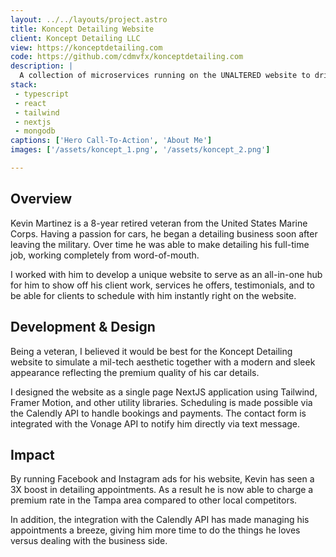 ```yaml
---
layout: ../../layouts/project.astro
title: Koncept Detailing Website
client: Koncept Detailing LLC
view: https://konceptdetailing.com
code: https://github.com/cdmvfx/konceptdetailing.com
description: |
  A collection of microservices running on the UNALTERED website to drive customer engagement, review collection, and more.
stack:
 - typescript
 - react
 - tailwind
 - nextjs
 - mongodb
captions: ['Hero Call-To-Action', 'About Me']
images: ['/assets/koncept_1.png', '/assets/koncept_2.png']

---
```


## Overview
Kevin Martinez is a 8-year retired veteran from the United States Marine Corps. Having a passion for cars, he began a detailing business soon after leaving the military. Over time he was able to make detailing his full-time job, working completely from word-of-mouth.

I worked with him to develop a unique website to serve as an all-in-one hub for him to show off his client work, services he offers, testimonials, and to be able for clients to schedule with him instantly right on the website.

## Development & Design
Being a veteran, I believed it would be best for the Koncept Detailing website to simulate a mil-tech aesthetic together with a modern and sleek appearance reflecting the premium quality of his car details.

I designed the website as a single page NextJS application using Tailwind, Framer Motion, and other utility libraries. Scheduling is made possible via the Calendly API to handle bookings and payments. The contact form is integrated with the Vonage API to notify him directly via text message.

## Impact
By running Facebook and Instagram ads for his website, Kevin has seen a 3X boost in detailing appointments. As a result he is now able to charge a premium rate in the Tampa area compared to other local competitors.

In addition, the integration with the Calendly API has made managing his appointments a breeze, giving him more time to do the things he loves versus dealing with the business side.